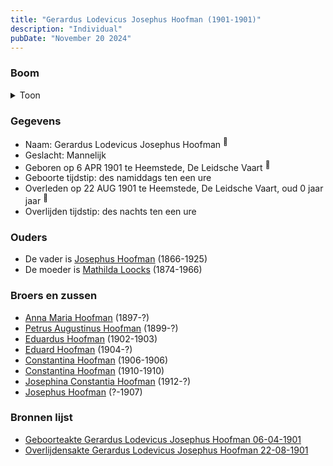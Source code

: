 ```yaml
---
title: "Gerardus Lodevicus Josephus Hoofman (1901-1901)"
description: "Individual"
pubDate: "November 20 2024"
---
```


### Boom
<details><summary>Toon</summary>

![test](https://www.plantuml.com/plantuml/svg/ZP9DJoCn38Rl-HKMFN2grCzPMbKL5BK5nBBLikoryanC9vfCKiKPgWhrlsFQ0Sg1NMwHuzT-xDVd7374ghIA2-FM6B245BDY5NpbzAMtFa0Cw5Y-o4ML6qsGcP1PEhofNCSjb5Ic5FWGuaY1VDokIHrLpImomxC2W8aFciAVt6I58-RHg4JZncFegfrIfx3Ojs9rK9pSUAPrNZ5SUVzOeZi1PBXkjLgTFa1ZsftrPnEf-_neoEeTZ8OffjjbwcEqD1n3fmSN3tDedoK9p0DYjJbAvQAoTebEBxFWcLClFA-Q3jmyt45x82rEkIco9t8vhaW0QwgV67DZDSAjzrd1Rr3jGK-WPfDfTzhz5rGVxgSBWVhHax5S96UOwHjWPpMO3FC5s6Yu8QsDMxsc3-3krrzfCqZsW3FPMjA3XZMhF6x9MhyHo9sgjzbirXcgdkGZK2ibiFzAr5kxEGKCMjovzPgUJ2QlhmmJ6Rnx_N_Z4hXO_9PHMssu8YhbglHtDjGvsFrP9dTrJaxBdRy0)
</details>

### Gegevens
- Naam: Gerardus Lodevicus Josephus Hoofman <sup><a href="../s00333/" style="text-decoration:none" title="Geboorteakte Gerardus Lodevicus Josephus Hoofman 06-04-1901">:link:</a></sup>
- Geslacht: Mannelijk
- Geboren op 6 APR 1901 te Heemstede, De Leidsche Vaart <sup><a href="../s00333/" style="text-decoration:none" title="Geboorteakte Gerardus Lodevicus Josephus Hoofman 06-04-1901">:link:</a></sup>
- Geboorte tijdstip: des namiddags ten een ure
- Overleden op 22 AUG 1901 te Heemstede, De Leidsche Vaart, oud 0 jaar jaar <sup><a href="../s00334/" style="text-decoration:none" title="Overlijdensakte Gerardus Lodevicus Josephus Hoofman 22-08-1901">:link:</a></sup>
- Overlijden tijdstip: des nachts ten een ure

### Ouders
- De vader is [Josephus Hoofman](../i00025/) (1866-1925)
- De moeder is [Mathilda Loocks](../i00194/) (1874-1966)

### Broers en zussen
- [Anna Maria Hoofman](../i00203/) (1897-?)
- [Petrus Augustinus Hoofman](../i00195/) (1899-?)
- [Eduardus Hoofman](../i00197/) (1902-1903)
- [Eduard Hoofman](../i00198/) (1904-?)
- [Constantina Hoofman](../i00199/) (1906-1906)
- [Constantina Hoofman](../i00201/) (1910-1910)
- [Josephina Constantia Hoofman](../i00202/) (1912-?)
- [Josephus Hoofman](../i00200/) (?-1907)

### Bronnen lijst
- [Geboorteakte Gerardus Lodevicus Josephus Hoofman 06-04-1901](../s00333/)
- [Overlijdensakte Gerardus Lodevicus Josephus Hoofman 22-08-1901](../s00334/)